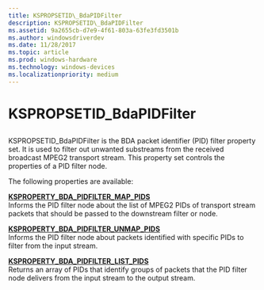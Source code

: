 ```yaml
---
title: KSPROPSETID\_BdaPIDFilter
description: KSPROPSETID\_BdaPIDFilter
ms.assetid: 9a2655cb-d7e9-4f61-803a-63fe3fd3501b
ms.author: windowsdriverdev
ms.date: 11/28/2017
ms.topic: article
ms.prod: windows-hardware
ms.technology: windows-devices
ms.localizationpriority: medium
---
```


# KSPROPSETID\_BdaPIDFilter


## <span id="ddk_kspropsetid_bdapidfilter_ks"></span><span id="DDK_KSPROPSETID_BDAPIDFILTER_KS"></span>


KSPROPSETID\_BdaPIDFilter is the BDA packet identifier (PID) filter property set. It is used to filter out unwanted substreams from the received broadcast MPEG2 transport stream. This property set controls the properties of a PID filter node.

The following properties are available:

<span id="KSPROPERTY_BDA_PIDFILTER_MAP_PIDS"></span><span id="ksproperty_bda_pidfilter_map_pids"></span>[**KSPROPERTY\_BDA\_PIDFILTER\_MAP\_PIDS**](ksproperty-bda-pidfilter-map-pids.md)  
Informs the PID filter node about the list of MPEG2 PIDs of transport stream packets that should be passed to the downstream filter or node.

<span id="KSPROPERTY_BDA_PIDFILTER_UNMAP_PIDS"></span><span id="ksproperty_bda_pidfilter_unmap_pids"></span>[**KSPROPERTY\_BDA\_PIDFILTER\_UNMAP\_PIDS**](ksproperty-bda-pidfilter-unmap-pids.md)  
Informs the PID filter node about packets identified with specific PIDs to filter from the input stream.

<span id="KSPROPERTY_BDA_PIDFILTER_LIST_PIDS"></span><span id="ksproperty_bda_pidfilter_list_pids"></span>[**KSPROPERTY\_BDA\_PIDFILTER\_LIST\_PIDS**](ksproperty-bda-pidfilter-list-pids.md)  
Returns an array of PIDs that identify groups of packets that the PID filter node delivers from the input stream to the output stream.

 

 





